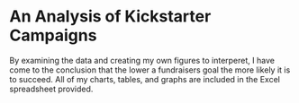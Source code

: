 # An Analysis of Kickstarter Campaigns
By examining the data and creating my own figures to interperet, I have come to the conclusion that the lower a fundraisers goal the more likely it is to succeed. All of my charts, tables, and graphs are included in the Excel spreadsheet provided.
